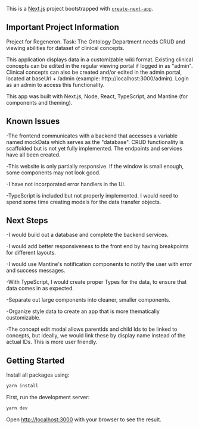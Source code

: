 This is a [Next.js](https://nextjs.org/) project bootstrapped with [`create-next-app`](https://github.com/vercel/next.js/tree/canary/packages/create-next-app).

## Important Project Information

Project for Regeneron. Task: The Ontology Department needs CRUD and viewing abilities for dataset of clinical concepts.

This application displays data in a customizable wiki format. Existing clinical concepts can be edited in the regular viewing portal if logged in as "admin". Clinical concepts can also be created and/or edited in the admin portal, located at baseUrl + /admin (example: http://localhost:3000/admin). Login as an admin to access this functionality.

This app was built with Next.js, Node, React, TypeScript, and Mantine (for components and theming).

## Known Issues

-The frontend communicates with a backend that accesses a variable named mockData which serves as the "database". CRUD functionality is scaffolded but is not yet fully implemented. The endpoints and services have all been created.

-This website is only partially responsive. If the window is small enough, some components may not look good.

-I have not incorporated error handlers in the UI.

-TypeScript is included but not properly implemented. I would need to spend some time creating models for the data transfer objects.

## Next Steps

-I would build out a database and complete the backend services.

-I would add better responsiveness to the front end by having breakpoints for different layouts.

-I would use Mantine's notification components to notify the user with error and success messages.

-With TypeScript, I would create proper Types for the data, to ensure that data comes in as expected.

-Separate out large components into cleaner, smaller components.

-Organize style data to create an app that is more thematically customizable.

-The concept edit modal allows parentIds and child Ids to be linked to concepts, but ideally, we would link these by display name instead of the actual IDs. This is more user friendly.

## Getting Started

Install all packages using:

```bash
yarn install
```

First, run the development server:

```bash
yarn dev
```

Open [http://localhost:3000](http://localhost:3000) with your browser to see the result.
